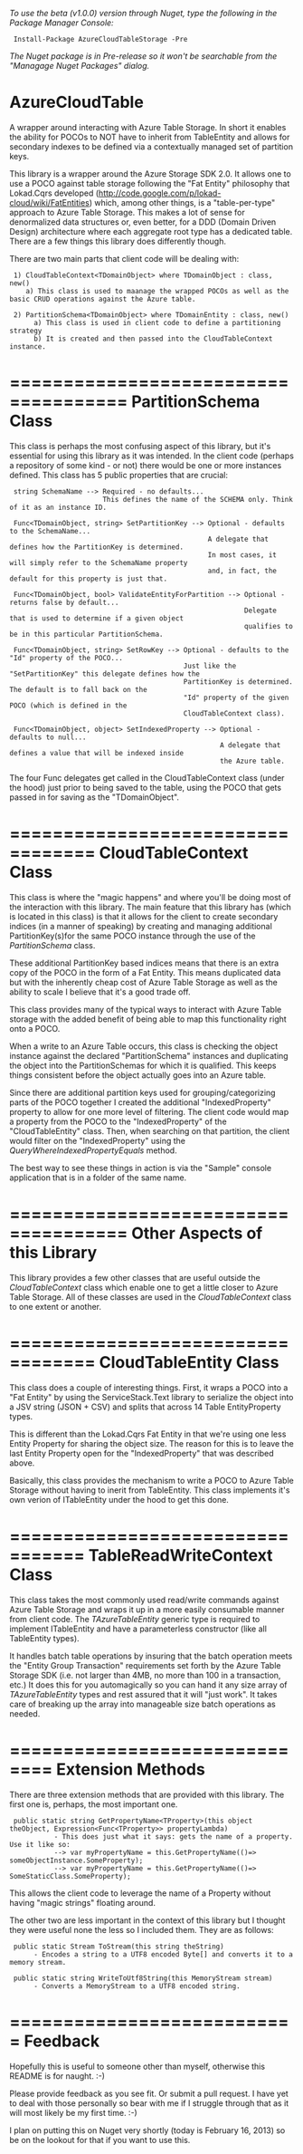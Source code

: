 *To use the beta (v1.0.0) version through Nuget, type the following in the Package Manager Console:*

     Install-Package AzureCloudTableStorage -Pre
     
*The Nuget package is in Pre-release so it won't be searchable from the "Managage Nuget Packages" dialog.*

AzureCloudTable
===============

A wrapper around interacting with Azure Table Storage. In short it enables the ability for POCOs to NOT have to inherit from TableEntity and allows for secondary indexes to be defined via a contextually managed set of partition keys.

This library is a wrapper around the Azure Storage SDK 2.0. It allows one to use a POCO against table storage following the "Fat Entity" philosophy that Lokad.Cqrs developed (http://code.google.com/p/lokad-cloud/wiki/FatEntities) which, among other things, is a "table-per-type" approach to Azure Table Storage. This makes a lot of sense for denormalized data structures or, even better, for a DDD (Domain Driven Design) architecture where each aggregate root type has a dedicated table. There are a few things this library does differently though.

There are two main parts that client code will be dealing with:

     1) CloudTableContext<TDomainObject> where TDomainObject : class, new()
        a) This class is used to maanage the wrapped POCOs as well as the basic CRUD operations against the Azure table.
        
     2) PartitionSchema<TDomainObject> where TDomainEntity : class, new()
          a) This class is used in client code to define a partitioning strategy
          b) It is created and then passed into the CloudTableContext instance.

=====================================
PartitionSchema<TDomainObject> Class
=====================================

This class is perhaps the most confusing aspect of this library, but it's essential for using this library as it was intended. In the client code (perhaps a repository of some kind - or not) there would be one or more instances defined. This class has 5 public properties that are crucial:
     
     string SchemaName --> Required - no defaults...
                           This defines the name of the SCHEMA only. Think of it as an instance ID.
     
     Func<TDomainObject, string> SetPartitionKey --> Optional - defaults to the SchemaName...
                                                     A delegate that defines how the PartitionKey is determined.
                                                     In most cases, it will simply refer to the SchemaName property
                                                     and, in fact, the default for this property is just that.
                                                     
     Func<TDomainObject, bool> ValidateEntityForPartition --> Optional - returns false by default...
                                                              Delegate that is used to determine if a given object
                                                              qualifies to be in this particular PartitionSchema.
                                                              
     Func<TDomainObject, string> SetRowKey --> Optional - defaults to the "Id" property of the POCO...
                                               Just like the "SetPartitionKey" this delegate defines how the 
                                               PartitionKey is determined. The default is to fall back on the 
                                               "Id" property of the given POCO (which is defined in the
                                               CloudTableContext class).
                                               
     Func<TDomainObject, object> SetIndexedProperty --> Optional - defaults to null...
                                                        A delegate that defines a value that will be indexed inside
                                                        the Azure table.
                                                        
The four Func delegates get called in the CloudTableContext class (under the hood) just prior to being saved to the table, using the POCO that gets passed in for saving as the "TDomainObject".

==================================
CloudTableContext<TDomainEntity> Class
==================================
This class is where the "magic happens" and where you'll be doing most of the interaction with this library. The main feature that this library has (which is located in this class) is that it allows for the client to create secondary indices (in a manner of speaking) by creating and managing additional PartitionKey(s)for the same POCO instance through the use of the *PartitionSchema* class. 

These additional PartitionKey based indices means that there is an extra copy of the POCO in the form of a Fat Entity. This means duplicated data but with the inherently cheap cost of Azure Table Storage as well as the ability to scale I believe that it's a good trade off. 

This class provides many of the typical ways to interact with Azure Table storage with the added benefit of being able to map this functionality right onto a POCO. 

When a write to an Azure Table occurs, this class is checking the object instance against the declared "PartitionSchema" instances and duplicating the object into the PartitionSchemas for which it is qualified. This keeps things consistent before the object actually goes into an Azure table. 

Since there are additional partition keys used for grouping/categorizing parts of the POCO together I created the additional "IndexedProperty" property to allow for one more level of filtering. The client code would map a property from the POCO to the "IndexedProperty" of the "CloudTableEntity<TDomainObject>" class. Then, when searching on that partition, the client would filter on the "IndexedProperty" using the *QueryWhereIndexedPropertyEquals* method.

The best way to see these things in action is via the "Sample" console application that is in a folder of the same name.

=====================================
Other Aspects of this Library
=====================================
This library provides a few other classes that are useful outside the *CloudTableContext* class which enable one to get a little closer to Azure Table Storage. All of these classes are used in the *CloudTableContext* class to one extent or another.

==================================
CloudTableEntity<TDomainObject> Class
==================================
This class does a couple of interesting things. First, it wraps a POCO into a "Fat Entity" by using the ServiceStack.Text library to serialize the object into a JSV string (JSON + CSV) and splits that across 14 Table EntityProperty types. 

This is different than the Lokad.Cqrs Fat Entity in that we're using one less Entity Property for sharing the object size. The reason for this is to leave the last Entity Property open for the "IndexedProperty" that was described above.

Basically, this class provides the mechanism to write a POCO to Azure Table Storage without having to inerit from TableEntity. This class implements it's own verion of ITableEntity under the hood to get this done.

=================================
TableReadWriteContext<TAzureTableEntity> Class
=================================
This class takes the most commonly used read/write commands against Azure Table Storage and wraps it up in a more easily consumable manner from client code. The *TAzureTableEntity* generic type is required to implement ITableEntity and have a parameterless constructor (like all TableEntity types). 

It handles batch table operations by insuring that the batch operation meets the "Entity Group Transaction" requirements set forth by the Azure Table Storage SDK (i.e. not larger than 4MB, no more than 100 in a transaction, etc.) It does this for you automagically so you can hand it any size array of *TAzureTableEntity* types and rest assured that it will "just work". It takes care of breaking up the array into manageable size batch operations as needed. 

==============================
Extension Methods
==============================
There are three extension methods that are provided with this library. The first one is, perhaps, the most important one.

     public static string GetPropertyName<TProperty>(this object theObject, Expression<Func<TProperty>> propertyLambda)
               - This does just what it says: gets the name of a property. Use it like so:
               --> var myPropertyName = this.GetPropertyName(()=> someObjectInstance.SomeProperty);
               --> var myPropertyName = this.GetPropertyName(()=> SomeStaticClass.SomeProperty);
               
This allows the client code to leverage the name of a Property without having "magic strings" floating around.

The other two are less important in the context of this library but I thought they were useful none the less so I included them. They are as follows:

     public static Stream ToStream(this string theString)
          - Encodes a string to a UTF8 encoded Byte[] and converts it to a memory stream.
     
     public static string WriteToUtf8String(this MemoryStream stream)
          - Converts a MemoryStream to a UTF8 encoded string.
          
          
===========================
Feedback
===========================
Hopefully this is useful to someone other than myself, otherwise this README is for naught. :-)

Please provide feedback as you see fit. Or submit a pull request. I have yet to deal with those personally so bear with me if I struggle through that as it will most likely be my first time. :-)
               
I plan on putting this on Nuget very shortly (today is February 16, 2013) so be on the lookout for that if you want to use this.



